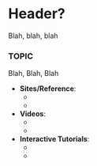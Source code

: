Header?
=========
Blah, blah, blah
### TOPIC
Blah, Blah, Blah
- __Sites/Reference__:
  - []()
  - []()
- __Videos__:
  - []()
  - []()
- __Interactive Tutorials__:
  - []()
  - []()